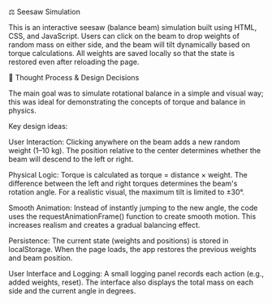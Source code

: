 ⚖️ Seesaw Simulation

This is an interactive seesaw (balance beam) simulation built using HTML, CSS, and JavaScript.
Users can click on the beam to drop weights of random mass on either side, and the beam will tilt dynamically based on torque calculations.
All weights are saved locally so that the state is restored even after reloading the page.

🧠 Thought Process & Design Decisions

The main goal was to simulate rotational balance in a simple and visual way; this was ideal for demonstrating the concepts of torque and balance in physics.

Key design ideas:

User Interaction:
Clicking anywhere on the beam adds a new random weight (1–10 kg).
The position relative to the center determines whether the beam will descend to the left or right.

Physical Logic:
Torque is calculated as torque = distance × weight.
The difference between the left and right torques determines the beam's rotation angle.
For a realistic visual, the maximum tilt is limited to ±30°.

Smooth Animation:
Instead of instantly jumping to the new angle, the code uses the requestAnimationFrame() function to create smooth motion.
This increases realism and creates a gradual balancing effect.

Persistence:
The current state (weights and positions) is stored in localStorage.
When the page loads, the app restores the previous weights and beam position.

User Interface and Logging:
A small logging panel records each action (e.g., added weights, reset).
The interface also displays the total mass on each side and the current angle in degrees.
